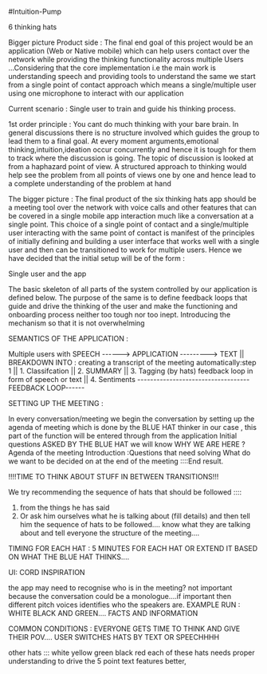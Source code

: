 #Intuition-Pump

6 thinking hats

Bigger picture Product side :  The final end goal of this project would be
an application (Web or Native mobile) which can help users contact
over the network while providing the thinking functionality across
multiple Users ...Considering that the core implementation i.e the main work is understanding speech and providing tools to understand the same we start from a single point of contact approach which means a single/multiple user using one microphone to interact with our application

Current scenario : Single user to train and guide his thinking process.

1st order principle : You cant do much thinking with your bare brain.
In general discussions there is no structure involved which guides the group
to lead them to a final goal. At every moment arguments,emotional thinking,intuition,ideation occur concurrently and hence it is tough for them to
track where the discussion is going.
The topic of discussion is looked at from a haphazard point of view.
A structured approach to thinking would help see the problem from all points of views one by one and hence lead to a complete understanding of the problem at hand

The bigger picture : The final product of the six thinking hats app should be a meeting tool over the network with voice calls and other features that can be covered in a single mobile app interaction much like a conversation at a single point. 
This choice of a single point of contact and a single/multiple user interacting with the same point of contact is manifest of the principles of initially defining and building a user interface that works well with a single user and then can be transitioned to work for multiple users.
Hence we have decided that the initial setup will be of the form :

Single user and the app

The basic skeleton of all parts of the system controlled by our application is defined below. 
The purpose of the same is to define feedback loops that guide and drive the thinking of the user 
and make the functioning and onboarding process neither too tough nor too inept.
Introducing the mechanism so that it is not overwhelming

SEMANTICS OF THE APPLICATION :

Multiple users with  SPEECH ------> APPLICATION ---------> TEXT ||  BREAKDOWN INTO : creating a transcript of the meeting automatically:step 1
								||	             1. Classifcation
                                                                ||                   2. SUMMARY 
							        ||                   3. Tagging (by hats)
        feedback loop in form of speech or text                 ||                   4. Sentiments
	-----------------------------------FEEDBACK LOOP------   


SETTING UP THE MEETING : 

In every conversation/meeting we begin the conversation by setting up the agenda of meeting which is done by the BLUE HAT thinker in our case
, this part of the function will be entered through from the application 
Initial questions ASKED BY THE BLUE HAT 
we will know WHY WE ARE HERE ?Agenda of the meeting
Introduction :Questions that need solving
What do we want to be decided on at the end of the meeting ::::End result.

!!!!TIME TO THINK ABOUT STUFF IN BETWEEN TRANSITIONS!!! 

We try recommending the sequence of hats  that should be followed ::::
1. from the things he has said
2. Or ask him ourselves what he is talking about (fill details) and then tell him the sequence of hats to be followed....
know what they are talking about and tell everyone the structure of the meeting....

TIMING FOR EACH HAT : 5 MINUTES FOR EACH HAT OR EXTEND IT BASED ON WHAT THE BLUE HAT THINKS....

UI: CORD INSPIRATION

the app may need to recognise who is in the meeting?
not important because the conversation could be a monologue....if important then
different pitch voices identifies who the speakers are.
EXAMPLE RUN : WHITE BLACK AND GREEN....
FACTS AND INFORMATION  

COMMON CONDITIONS : EVERYONE GETS TIME TO THINK AND GIVE THEIR POV....
USER SWITCHES HATS BY TEXT OR SPEECHHHH

other hats ::: white yellow green black red 
each of these hats needs proper understanding to drive the 5 point text features better,




